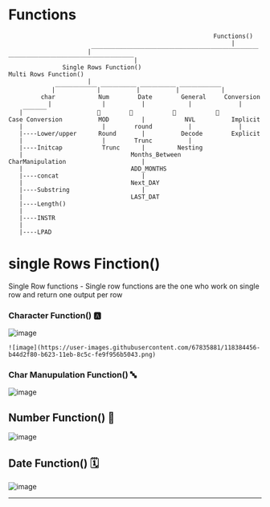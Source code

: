 # Functions 



                                                             Functions() 
                                                                  |
                          |￣￣￣￣￣￣￣￣￣￣￣￣￣￣￣￣￣￣￣￣￣￣￣￣￣￣￣￣￣￣￣￣￣￣￣￣￣￣￣￣￣￣￣￣￣￣￣￣￣|
                   Single Rows Function()                                                                     Multi Rows Function()
                          |                     
                |￣￣￣￣￣￣￣|￣￣￣￣￣￣|￣￣￣￣￣￣|￣￣￣￣￣￣￣|
             char            Num        Date        General     Conversion 
               |              |          |            |             |
       |￣￣￣￣              🔽        🔽           🔽           🔽 
    Case Conversion          MOD         |           NVL          Implicit 
       |                      |        round          |             |
       |----Lower/upper      Round       |          Decode        Explicit
       |                      |        Trunc          |
       |----Initcap           Trunc      |         Nesting
       |                              Months_Between               
    CharManipulation                     |   
       |                              ADD_MONTHS
       |----concat                       |
       |                              Next_DAY  
       |----Substring                    |
       |                              LAST_DAT
       |----Length()
       |
       |----INSTR
       |
       |----LPAD         
                   
# single Rows Finction()
 Single Row functions - Single row functions are the one who work on single row and return one output per row

### Character Function() 🅰️
 ![image](https://user-images.githubusercontent.com/67835881/118382242-fae55e80-b610-11eb-99ba-5504231dce76.png)
  
 ``` ![image](https://user-images.githubusercontent.com/67835881/118384456-b44d2f80-b623-11eb-8c5c-fe9f956b5043.png) ```

 
### Char Manupulation Function() 🔤
![image](https://user-images.githubusercontent.com/67835881/118382263-20726800-b611-11eb-9bb5-4a6d93c34361.png)

## Number Function() 🔢
![image](https://user-images.githubusercontent.com/67835881/118382275-4f88d980-b611-11eb-86bd-5c5994f3055a.png)

## Date Function() 🗓️
![image](https://user-images.githubusercontent.com/67835881/118382298-98409280-b611-11eb-93b5-2248096d3449.png)

______________________________________________________________________________________

